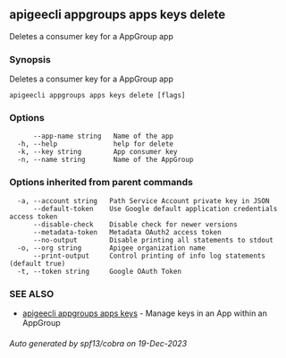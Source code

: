 ## apigeecli appgroups apps keys delete

Deletes a consumer key for a AppGroup app

### Synopsis

Deletes a consumer key for a AppGroup app

```
apigeecli appgroups apps keys delete [flags]
```

### Options

```
      --app-name string   Name of the app
  -h, --help              help for delete
  -k, --key string        App consumer key
  -n, --name string       Name of the AppGroup
```

### Options inherited from parent commands

```
  -a, --account string   Path Service Account private key in JSON
      --default-token    Use Google default application credentials access token
      --disable-check    Disable check for newer versions
      --metadata-token   Metadata OAuth2 access token
      --no-output        Disable printing all statements to stdout
  -o, --org string       Apigee organization name
      --print-output     Control printing of info log statements (default true)
  -t, --token string     Google OAuth Token
```

### SEE ALSO

* [apigeecli appgroups apps keys](apigeecli_appgroups_apps_keys.md)	 - Manage keys in an App within an AppGroup

###### Auto generated by spf13/cobra on 19-Dec-2023
